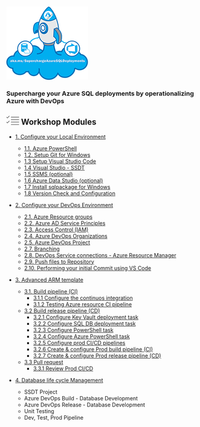 ![](./imgs/SuperchargeAzureSQL.png) 
### **Supercharge your Azure SQL deployments by operationalizing Azure with DevOps**

## ![](../graphics/modules.png) Workshop Modules
- [1. Configure your Local Environment](/docs/labs/1-ConfigLocalEnvironment.md)
   - [1.1. Azure PowerShell](/docs/labs/1-ConfigLocalEnvironment.md#exercise---setup-az-powershell-module)
   - [1.2. Setup Git for Windows](/docs/labs/1-ConfigLocalEnvironment.md#exercise---setup--git-for-windows)   
   - [1.3 Setup Visual Studio Code](/docs/labs/1-ConfigLocalEnvironment.md#exercise---setup--visual-studio-code)   
   - [1.4 Visual Studio - SSDT](/docs/labs/1-ConfigLocalEnvironment.md#exercise---setup--visual-studio---ssdt)   
   - [1.5 SSMS (optional)](/docs/labs/1-ConfigLocalEnvironment.md#-exercise---setup-sql-server-management-studio-ssms-)
   - [1.6 Azure Data Studio (optional)](/docs/labs/1-ConfigLocalEnvironment.md#-exercise---setup--azure-data-studio-)
   - [1.7 Install sqlpackage for Windows](/docs/labs/1-ConfigLocalEnvironment.md#-exercise---install-sqlpackage-for-windows)
   - [1.8 Version Check and Configuration](/docs/labs/1-ConfigLocalEnvironment.md#exercise---version-check-and-configuration)

- [2. Configure your DevOps Environment](/docs/labs/2-Configure_your_DevOps_Environment.md)
   - [2.1. Azure Resource groups](/docs/labs/2-Configure_your_DevOps_Environment.md#create-azure-resource-groups)
   - [2.2. Azure AD Service Principles](/docs/labs/2-Configure_your_DevOps_Environment.md#create-service-principal)
   - [2.3. Access Control (IAM)](/docs/labs/2-Configure_your_DevOps_Environment.md#access-control-iam-for-the-resource-group)
   - [2.4. Azure DevOps Organizations](/docs/labs/2-Configure_your_DevOps_Environment.md#azure-devops-organizations)
   - [2.5. Azure DevOps Project](/docs/labs/2-Configure_your_DevOps_Environment.md#azure-devops-project---clone-project-repo)
   - [2.7. Branching](/docs/labs/2-Configure_your_DevOps_Environment.md#branching)
   - [2.8. DevOps Service connections - Azure Resource Manager](/docs/labs/2-Configure_your_DevOps_Environment.md#devops-service-connection-with-azure-resource-manager)
   - [2.9. Push files to Repository](/docs/labs/2-Configure_your_DevOps_Environment.md#exercise---push-files-to-your-repo)
   - [2.10. Performing your initial Commit using VS Code](/docs/labs/2-Configure_your_DevOps_Environment.md#performing-your-inital-commit-using-vs-code)

- [3. Advanced ARM template](/docs/labs/3-AzureResourceDeployment.md#exercise---advanced-arm-template)
  - [3.1. Build pipeline (CI)](/docs/labs/3-AzureResourceDeployment.md#exercise---build-pipeline-ci)
    - [3.1.1 Configure the continuos integration](/docs/labs/3-AzureResourceDeployment.md#configure-the-continuos-integration-on-the-build-pipeline)
    - [3.1.2 Testing Azure resource CI pipeline](/docs/labs/3-AzureResourceDeployment.md#testing-azure-resource-ci-pipeline)
  - [3.2 Build release pipeline (CD)](/docs/labs/3-AzureResourceDeployment.md#exercise---release-pipeline-cd)
     - [3.2.1 Configure Key Vault deployment task](/docs/labs/3-AzureResourceDeployment.md#configure-key-vault-deployment-task)
     - [3.2.2 Configure SQL DB deployment task](/docs/labs/3-AzureResourceDeployment.md#configure-sql-db-deployment-task)
     - [3.2.3 Configure PowerShell task](/docs/labs/3-AzureResourceDeployment.md#configure-powershell-task)
     - [3.2.4 Configure Azure PowerShell task](/docs/labs/3-AzureResourceDeployment.md#configure-azure-powershell-task)
     - [3.2.5 Configure prod CI/CD pipelines](/docs/labs/3-AzureResourceDeployment.md#exercise---configure-prod-cicd-pipelines)
     - [3.2.6 Create & configure Prod build pipeline (CI)](/docs/labs/3-AzureResourceDeployment.md#create--configure-prod-build-pipeline-ci)
     - [3.2.7 Create & configure Prod release pipeline (CD)](/docs/labs/3-AzureResourceDeployment.md#create--configure-prod-release-pipeline-cd)
  - [3.3 Pull request](/docs/labs/3-AzureResourceDeployment.md#exercise---pull-request)
    - [3.3.1 Review Prod CI/CD](/docs/labs/3-AzureResourceDeployment.md#review-prod-cicd)

- [4. Database life cycle Management](/docs/labs/4-DatabaseLifecycleManagement.md)
   - SSDT Project
   - Azure DevOps Build - Database Development
   - Azure DevOps Release - Database Development
   - Unit Testing
   - Dev, Test, Prod Pipeline
